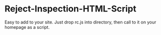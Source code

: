 # Reject-Inspection-HTML-Script


Easy to add to your site. Just drop rc.js into directory, then call to it on your homepage as a script.


<script src="*path*/rc.js"></script>
